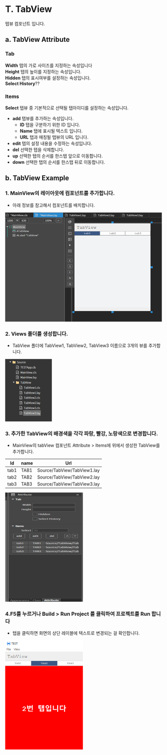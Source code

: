 
# T. TabView
탭뷰 컴포넌트 입니다.
## a. TabView Attribute
### **Tab**<br>
**Width** 탭의 가로 사이즈를 지정하는 속성입니다<br>
**Height** 탭의 높이를 지정하는 속성입니다.<br>
**Hidden** 탭의 표시여부를 설정하는 속성입니다.<br>
**Select History**??
### **Items**<br>

**Select** 탭뷰 중 기본적으로 선택될 탭아이디를 설정하는 속성입니다.<br>
* **add** 탭뷰를 추가하는 속성입니다.<br>
  * **ID** 탭을 구분하기 위한 ID 입니다.<br>
  * **Name** 탭에 표시될 텍스트 입니다.<br>
  * **URL** 탭과 매칭될 탭뷰의 URL 입니다.<br>
* **edit** 탭의 설정 내용을 수정하는 속성입니다.<br>
* **del** 선택한 탭을 삭제합니다.<br>
* **up** 선택한 탭의 순서를 한스탭 앞으로 이동합니다.<br>
* **down** 선택한 탭의 순서를 한스탭 뒤로 이동합니다.<br>

## b. TabView Example

### 1. MainView의 레이아웃에 컴포넌트를 추가합니다.<br>
 
* 아래 정보를 참고해서 컴포넌트를 배치합니다. 

<img src="./img/tabview2.png" height="350px" width="700px"><br>


### 2. Views 폴더를 생성합니다.
*  TabView 폴더에 TabView1, TabView2, TabView3 이름으로 3개의 뷰를 추가합니다.

<img src="./img/tabview5.png" height="200px" width="150px"><br>


### 3. 추가한 TabView의 배경색을 각각 파랑, 빨강, 노랑색으로 변경합니다.
* MainView의 tabView 컴포넌트 Attribute > Items에 위에서 생성한 TabView를 추가합니다.

|Id |name|Url|
|------|---|---|
|tab1|TAB1|Source/TabView/TabView1.lay|
|tab2|TAB2|Source/TabView/TabView2.lay|
|tab3|TAB3|Source/TabView/TabView3.lay|


<img src="./img/tabview3.png" height="350px" width="250px"><br>


### 4.F5를 누르거나 Build > Run Project 를 클릭하여 프로젝트를 Run 합니다

* 탭을 클릭하면 화면의 상단 레이블에 텍스트로 변경되는 걸 확인합니다.<br>

<img src="./img/tabview4.png" height="350px" width="250px"><br>

